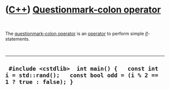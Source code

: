 



 

 

 

 

 

([C++](Cpp.md)) [Questionmark-colon operator](CppOperatorQuestionmarkColon.md)
================================================================================

 

The [questionmark-colon operator](CppOperatorQuestionmarkColon.md) is
an [operator](CppOperator.md) to perform simple
[if](CppIf.md)-statements.

 

  --------------------------------------------------------------------------------------------------------------------
  ` #include <cstdlib>  int main() {   const int i = std::rand();   const bool odd = (i % 2 == 1 ? true : false); }`
  --------------------------------------------------------------------------------------------------------------------

 

 

 

 

 





 



